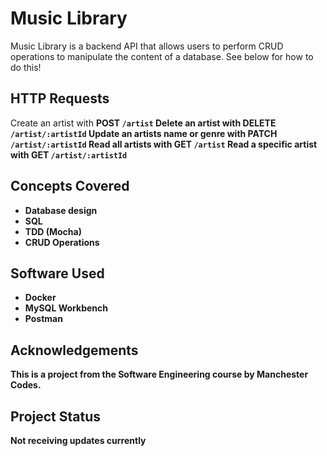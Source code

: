 # Music Library

Music Library is a backend API that allows users to perform CRUD operations to manipulate the content of a database. See below for how to do this!

## HTTP Requests

Create an artist with <strong>POST<strong> `/artist`
Delete an artist with <strong>DELETE<strong> `/artist/:artistId`
Update an artists name or genre with <strong>PATCH<strong> `/artist/:artistId`
Read all artists with <strong>GET<strong> `/artist`
Read a specific artist with <strong>GET<strong> `/artist/:artistId`

## Concepts Covered

- Database design
- SQL
- TDD (Mocha)
- CRUD Operations

## Software Used

- Docker
- MySQL Workbench
- Postman

## Acknowledgements

This is a project from the Software Engineering course by Manchester Codes.

## Project Status

Not receiving updates currently